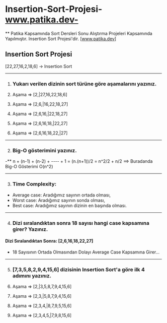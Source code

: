 # Insertion-Sort-Projesi-www.patika.dev-
** Patika Kapsamında Sort Dersleri Sonu Alıştırma Projeleri Kapsamında Yapılmıştır. Insertion Sort Projesi'dir. [www.patika.dev]

## Insertion Sort Projesi

[22,27,16,2,18,6] -> Insertion Sort

----------------------------

1. ### Yukarı verilen dizinin sort türüne göre aşamalarını yazınız.

1. Aşama => [2,|27,16,22,18,6]
2. Aşama => [2,6,|16,22,18,27]
3. Aşama => [2,6,16,|22,18,27]
4. Aşama => [2,6,16,18,|22,27]
5. Aşama => [2,6,16,18,22,|27]

----------------------------

2. ### Big-O gösterimini yazınız.

  -** n + (n-1) + (n-2) + ---- + 1 = (n.(n+1))/2 = n^2/2 + n/2 ==> Buradanda Big-O Gösterimi O(n^2) 

----------------------------

3. ### Time Complexity: 

- Average case: Aradığımız sayının ortada olması,
- Worst case: Aradığımız sayının sonda olması, 
- Best case: Aradığımız sayının dizinin en başında olması.

----------------------------

4.  ### Dizi sıralandıktan sonra 18 sayısı hangi case kapsamına girer? Yazınız.

#### Dizi Sıralandıktan Sonra: [2,6,16,18,22,27]

- 18 Sayısının Ortada Olmasından Dolayı Average Case Kapsamına Girer...

----------------------------

5. ### [7,3,5,8,2,9,4,15,6] dizisinin Insertion Sort'a göre ilk 4 adımını yazınız.

1. Aşama => [2,|3,5,8,7,9,4,15,6]
2. Aşama => [2,3,|5,8,7,9,4,15,6]
3. Aşama => [2,3,4,|8,7,9,5,15,6]
4. Aşama => [2,3,4,5,|7,9,8,15,6]
